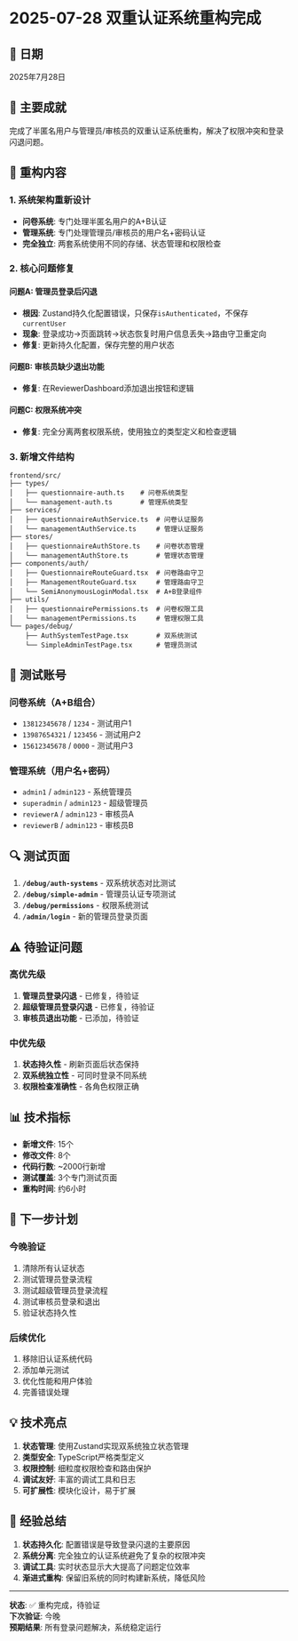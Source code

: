 # 2025-07-28 双重认证系统重构完成

## 📅 日期
2025年7月28日

## 🎯 主要成就
完成了半匿名用户与管理员/审核员的双重认证系统重构，解决了权限冲突和登录闪退问题。

## 🔧 重构内容

### 1. 系统架构重新设计
- **问卷系统**: 专门处理半匿名用户的A+B认证
- **管理系统**: 专门处理管理员/审核员的用户名+密码认证
- **完全独立**: 两套系统使用不同的存储、状态管理和权限检查

### 2. 核心问题修复

#### 问题A: 管理员登录后闪退
- **根因**: Zustand持久化配置错误，只保存`isAuthenticated`，不保存`currentUser`
- **现象**: 登录成功→页面跳转→状态恢复时用户信息丢失→路由守卫重定向
- **修复**: 更新持久化配置，保存完整的用户状态

#### 问题B: 审核员缺少退出功能
- **修复**: 在ReviewerDashboard添加退出按钮和逻辑

#### 问题C: 权限系统冲突
- **修复**: 完全分离两套权限系统，使用独立的类型定义和检查逻辑

### 3. 新增文件结构
```
frontend/src/
├── types/
│   ├── questionnaire-auth.ts    # 问卷系统类型
│   └── management-auth.ts       # 管理系统类型
├── services/
│   ├── questionnaireAuthService.ts  # 问卷认证服务
│   └── managementAuthService.ts     # 管理认证服务
├── stores/
│   ├── questionnaireAuthStore.ts    # 问卷状态管理
│   └── managementAuthStore.ts       # 管理状态管理
├── components/auth/
│   ├── QuestionnaireRouteGuard.tsx  # 问卷路由守卫
│   ├── ManagementRouteGuard.tsx     # 管理路由守卫
│   └── SemiAnonymousLoginModal.tsx  # A+B登录组件
├── utils/
│   ├── questionnairePermissions.ts  # 问卷权限工具
│   └── managementPermissions.ts     # 管理权限工具
└── pages/debug/
    ├── AuthSystemTestPage.tsx       # 双系统测试
    └── SimpleAdminTestPage.tsx      # 管理员测试
```

## 🧪 测试账号

### 问卷系统（A+B组合）
- `13812345678` / `1234` - 测试用户1
- `13987654321` / `123456` - 测试用户2
- `15612345678` / `0000` - 测试用户3

### 管理系统（用户名+密码）
- `admin1` / `admin123` - 系统管理员
- `superadmin` / `admin123` - 超级管理员
- `reviewerA` / `admin123` - 审核员A
- `reviewerB` / `admin123` - 审核员B

## 🔍 测试页面

1. **`/debug/auth-systems`** - 双系统状态对比测试
2. **`/debug/simple-admin`** - 管理员认证专项测试
3. **`/debug/permissions`** - 权限系统测试
4. **`/admin/login`** - 新的管理员登录页面

## ⚠️ 待验证问题

### 高优先级
1. **管理员登录闪退** - 已修复，待验证
2. **超级管理员登录闪退** - 已修复，待验证
3. **审核员退出功能** - 已添加，待验证

### 中优先级
1. **状态持久性** - 刷新页面后状态保持
2. **双系统独立性** - 可同时登录不同系统
3. **权限检查准确性** - 各角色权限正确

## 📊 技术指标

- **新增文件**: 15个
- **修改文件**: 8个
- **代码行数**: ~2000行新增
- **测试覆盖**: 3个专门测试页面
- **重构时间**: 约6小时

## 🚀 下一步计划

### 今晚验证
1. 清除所有认证状态
2. 测试管理员登录流程
3. 测试超级管理员登录流程
4. 测试审核员登录和退出
5. 验证状态持久性

### 后续优化
1. 移除旧认证系统代码
2. 添加单元测试
3. 优化性能和用户体验
4. 完善错误处理

## 💡 技术亮点

1. **状态管理**: 使用Zustand实现双系统独立状态管理
2. **类型安全**: TypeScript严格类型定义
3. **权限控制**: 细粒度权限检查和路由保护
4. **调试友好**: 丰富的调试工具和日志
5. **可扩展性**: 模块化设计，易于扩展

## 📝 经验总结

1. **状态持久化**: 配置错误是导致登录闪退的主要原因
2. **系统分离**: 完全独立的认证系统避免了复杂的权限冲突
3. **调试工具**: 实时状态显示大大提高了问题定位效率
4. **渐进式重构**: 保留旧系统的同时构建新系统，降低风险

---

**状态**: ✅ 重构完成，待验证  
**下次验证**: 今晚  
**预期结果**: 所有登录问题解决，系统稳定运行
